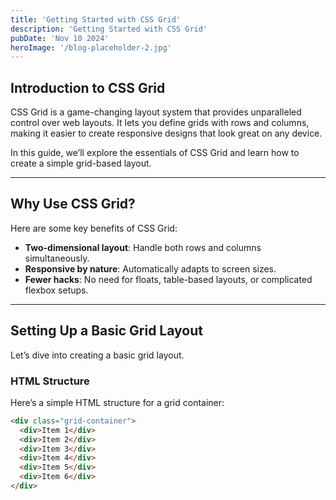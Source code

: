 ```yaml
---
title: 'Getting Started with CSS Grid'
description: 'Getting Started with CSS Grid'
pubDate: 'Nov 10 2024'
heroImage: '/blog-placeholder-2.jpg'
---
```

 
## Introduction to CSS Grid

CSS Grid is a game-changing layout system that provides unparalleled control over web layouts. It lets you define grids with rows and columns, making it easier to create responsive designs that look great on any device.

In this guide, we’ll explore the essentials of CSS Grid and learn how to create a simple grid-based layout.

---

## Why Use CSS Grid?

Here are some key benefits of CSS Grid:

- **Two-dimensional layout**: Handle both rows and columns simultaneously.
- **Responsive by nature**: Automatically adapts to screen sizes.
- **Fewer hacks**: No need for floats, table-based layouts, or complicated flexbox setups.

---

## Setting Up a Basic Grid Layout

Let’s dive into creating a basic grid layout.

### HTML Structure

Here’s a simple HTML structure for a grid container:

```html
<div class="grid-container">
  <div>Item 1</div>
  <div>Item 2</div>
  <div>Item 3</div>
  <div>Item 4</div>
  <div>Item 5</div>
  <div>Item 6</div>
</div>





